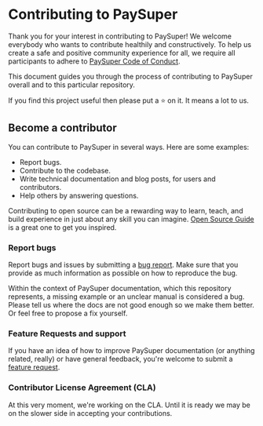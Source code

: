 # Contributing to PaySuper

Thank you for your interest in contributing to PaySuper! We welcome everybody who wants to contribute healthily and constructively. To help us create a safe and positive community experience for all, we require all participants to adhere to [PaySuper Code of Conduct](https://github.com/paysuper/code-of-conduct/blob/master/README.md).

This document guides you through the process of contributing to PaySuper overall and to this particular repository.

If you find this project useful then please put a ⭐️ on it. It means a lot to us.

## Become a contributor

You can contribute to PaySuper in several ways. Here are some examples:

- Report bugs.
- Contribute to the codebase.
- Write technical documentation and blog posts, for users and contributors.
- Help others by answering questions.

Contributing to open source can be a rewarding way to learn, teach, and build experience in just about any skill you can imagine. [Open Source Guide](https://opensource.guide/how-to-contribute/) is a great one to get you inspired.

### Report bugs

Report bugs and issues by submitting a [bug report](../../issues/new?labels=type%3A+bug&template=1-bug_report.md). Make sure that you provide as much information as possible on how to reproduce the bug.

Within the context of PaySuper documentation, which this repository represents, a missing example or an unclear manual is considered a bug. Please tell us where the docs are not good enough so we make them better. Or feel free to propose a fix yourself.

### Feature Requests and support

If you have an idea of how to improve PaySuper documentation (or anything related, really) or have general feedback, you're welcome to submit a [feature request](../../issues/new?assignees=&labels=&template=feature_request.md&title=).

### Contributor License Agreement (CLA)

At this very moment, we're working on the CLA. Until it is ready we may be on the slower side in accepting your contributions.
